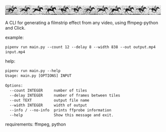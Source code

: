 ![An animated film strip of a running horse](./docs/racehorse12.gif)

A CLI for generating a filmstrip effect from any video, using ffmpeg-python and Click.

example:
```
pipenv run main.py --count 12 --delay 8 --width 838 --out output.mp4 input.mp4
```

help:
```
pipenv run main.py --help
Usage: main.py [OPTIONS] INPUT

Options:
  --count INTEGER     number of tiles
  --delay INTEGER     number of frames between tiles
  --out TEXT          output file name
  --width INTEGER     width of output
  --info / --no-info  prints ffprobe information
  --help              Show this message and exit.
```

requirements: ffmpeg, python